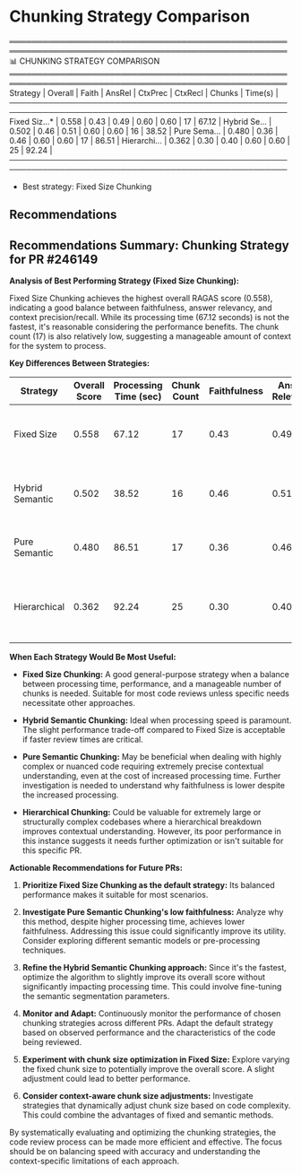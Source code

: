 # Chunking Strategy Comparison

════════════════════════════════════════════════════════════════════════════════════════════════════
📊 CHUNKING STRATEGY COMPARISON
════════════════════════════════════════════════════════════════════════════════════════════════════
Strategy     | Overall | Faith | AnsRel | CtxPrec | CtxRecl | Chunks | Time(s) |
────────────────────────────────────────────────────────────────────────────────────────────────────
Fixed Siz...* | 0.558  | 0.43 | 0.49  | 0.60   | 0.60  |     17 | 67.12 |
Hybrid Se... | 0.502  | 0.46 | 0.51  | 0.60   | 0.60  |     16 | 38.52 |
Pure Sema... | 0.480  | 0.36 | 0.46  | 0.60   | 0.60  |     17 | 86.51 |
Hierarchi... | 0.362  | 0.30 | 0.40  | 0.60   | 0.60  |     25 | 92.24 |
────────────────────────────────────────────────────────────────────────────────────────────────────
* Best strategy: Fixed Size Chunking

## Recommendations

## Recommendations Summary: Chunking Strategy for PR #246149

**Analysis of Best Performing Strategy (Fixed Size Chunking):**

Fixed Size Chunking achieves the highest overall RAGAS score (0.558), indicating a good balance between faithfulness, answer relevancy, and context precision/recall. While its processing time (67.12 seconds) is not the fastest, it's reasonable considering the performance benefits.  The chunk count (17) is also relatively low, suggesting a manageable amount of context for the system to process.


**Key Differences Between Strategies:**

| Strategy           | Overall Score | Processing Time (sec) | Chunk Count | Faithfulness | Answer Relevancy | Strengths                                     | Weaknesses                                      |
|--------------------|-----------------|------------------------|-------------|---------------|--------------------|-------------------------------------------------|---------------------------------------------------|
| Fixed Size         | 0.558           | 67.12                   | 17          | 0.43          | 0.49            | High overall score, relatively fast processing | Moderate faithfulness                         |
| Hybrid Semantic    | 0.502           | 38.52                   | 16          | 0.46          | 0.51            | Fastest processing, good answer relevancy      | Slightly lower overall score than Fixed Size     |
| Pure Semantic      | 0.480           | 86.51                   | 17          | 0.36          | 0.46            | Potentially more accurate context              | Slowest processing, lowest faithfulness          |
| Hierarchical       | 0.362           | 92.24                   | 25          | 0.30          | 0.40            | Could handle complex relationships              | Lowest overall score, slowest, many chunks       |


**When Each Strategy Would Be Most Useful:**

* **Fixed Size Chunking:**  A good general-purpose strategy when a balance between processing time, performance, and a manageable number of chunks is needed. Suitable for most code reviews unless specific needs necessitate other approaches.

* **Hybrid Semantic Chunking:** Ideal when processing speed is paramount.  The slight performance trade-off compared to Fixed Size is acceptable if faster review times are critical.

* **Pure Semantic Chunking:** May be beneficial when dealing with highly complex or nuanced code requiring extremely precise contextual understanding, even at the cost of increased processing time.  Further investigation is needed to understand why faithfulness is lower despite the increased processing.

* **Hierarchical Chunking:** Could be valuable for extremely large or structurally complex codebases where a hierarchical breakdown improves contextual understanding. However, its poor performance in this instance suggests it needs further optimization or isn't suitable for this specific PR.


**Actionable Recommendations for Future PRs:**

1. **Prioritize Fixed Size Chunking as the default strategy:**  Its balanced performance makes it suitable for most scenarios.

2. **Investigate Pure Semantic Chunking's low faithfulness:** Analyze why this method, despite higher processing time, achieves lower faithfulness.  Addressing this issue could significantly improve its utility.  Consider exploring different semantic models or pre-processing techniques.

3. **Refine the Hybrid Semantic Chunking approach:** Since it's the fastest, optimize the algorithm to slightly improve its overall score without significantly impacting processing time.  This could involve fine-tuning the semantic segmentation parameters.

4. **Monitor and Adapt:** Continuously monitor the performance of chosen chunking strategies across different PRs.  Adapt the default strategy based on observed performance and the characteristics of the code being reviewed.

5. **Experiment with chunk size optimization in Fixed Size:**  Explore varying the fixed chunk size to potentially improve the overall score.  A slight adjustment could lead to better performance.

6. **Consider context-aware chunk size adjustments:** Investigate strategies that dynamically adjust chunk size based on code complexity.  This could combine the advantages of fixed and semantic methods.

By systematically evaluating and optimizing the chunking strategies, the code review process can be made more efficient and effective.  The focus should be on balancing speed with accuracy and understanding the context-specific limitations of each approach.
